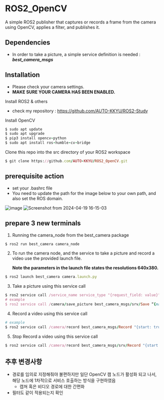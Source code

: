 # ROS2_OpenCV
A simple ROS2 publisher that captures or records a frame from the camera using OpenCV, applies a filter, and publishes it.

## Dependencies 
- In order to take a picture, a simple service definition is needed : ***best_camera_msgs***

## Installation
- Please check your camera settings.
- **MAKE SURE YOUR CAMERA HAS BEEN ENABLED.**

Install ROS2 & others
- check my repository : https://github.com/AUTO-KKYU/ROS2-Study

Install OpenCV
```ruby
$ sudo apt update
$ sudo apt upgrade
$ pip3 install opencv-python
$ sudo apt install ros-humble-cv-bridge
```

Clone this repo into the src directory of your ROS2 workspace
```ruby
$ git clone https://github.com/AUTO-KKYU/ROS2_OpenCV.git
```
## prerequisite action
- set your .bashrc file
- You need to update the path for the image below to your own path, and also set the ROS domain.

![image](https://github.com/AUTO-KKYU/ROS2_OpenCV/assets/118419026/94cb6d66-2546-483f-b59f-a3a038bd3ec8)
![Screenshot from 2024-04-19 16-15-03](https://github.com/AUTO-KKYU/ROS2_OpenCV/assets/118419026/ce352447-2231-40af-808e-c931dc530241)




## prepare 3 new terminals 
1. Running the camera_node from the best_camera package
```ruby
$ ros2 run best_camera camera_node 
```

2. To run the camera node, and the service to take a picture and record a video use the provided launch file.
   
   **Note the parameters in the launch file states the resolutions 640x380.**
   
```ruby
$ ros2 launch best_camera camera.launch.py
```

3. Take a picture using this service call
```ruby
$ ros2 service call /service_name service_type "{request_field: value}"
# example
$ ros2 service call /camera/save_picture best_camera_msgs/srv/Save “{name: ‘/home/kkyu/Camera_study/src/best_camera/resource/capture_images/test.jpg}”

```

4. Record a video using this service call
```ruby
# example
$ ros2 service call /camera/record best_camera_msgs/Record "{start: true, file_name: '/home/kkyu/Camera_study/src/best_camera/resource/video_files/example.avi'}"
```

5. Stop Record a video using this service call
```ruby
$ ros2 service call /camera/record best_camera_msgs/srv/Record "{start: false}"
```

## 추후 변경사항
- 경로를 임의로 지정해줘야 불편하지만 일단 OpenCV 캠 노드가 활성화 되고 나서, 해당 노드에 1차적으로 서비스 호출하는 방식을 구현하였음
  - 캡쳐 혹은 비디오 경로에 대한 간편화
- 필터도 같이 적용되는지 확인
